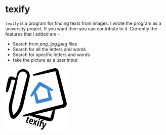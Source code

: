 # texify

`texify` is a program for finding texts from images. I wrote the program as a university project. If you want then you can contribute to it. Currently the features that i added are -
- Search from *png, jpg,jpeg* files
- Search for all the letters and words
- Search for specific letters and words
- take the picture as a user input

![](texifyLogo.png)